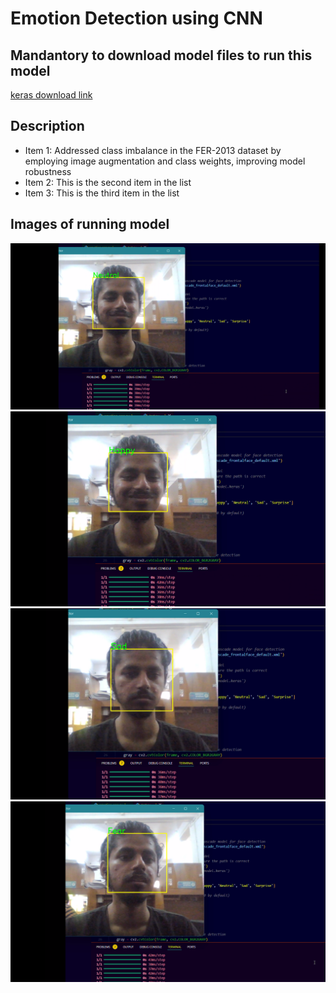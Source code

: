 # Emotion Detection using CNN
## Mandantory to download model files to run this model

[keras download link](https://drive.google.com/drive/folders/1doFI1V4EOg1C1oRsv4fr8kat7ndgdjcP?usp=sharing)

## Description

- Item 1: Addressed class imbalance in the FER-2013 dataset by employing image augmentation and class weights, improving model robustness 
- Item 2: This is the second item in the list
- Item 3: This is the third item in the list




## Images of running model
<img src="Screenshot 2024-06-06 124330.png" alt="Alt text" title="Photo1">

<img src="Screenshot 2024-06-06 124343.png" alt="Alt text" title="Photo2">

<img src="Screenshot 2024-06-06 124356.png" alt="Alt text" title="Photo3">

<img src="Screenshot 2024-06-06 124432.png" alt="Alt text" title="Photo4">
